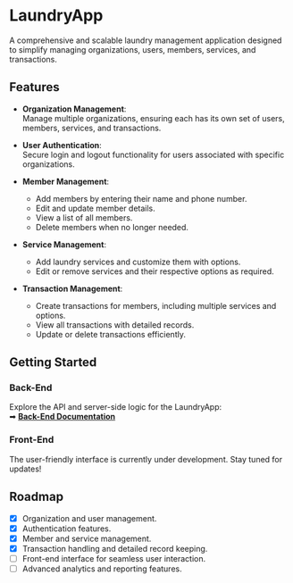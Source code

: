 # **LaundryApp**

A comprehensive and scalable laundry management application designed to simplify managing organizations, users, members, services, and transactions.

## **Features**

- **Organization Management**:  
  Manage multiple organizations, ensuring each has its own set of users, members, services, and transactions.

- **User Authentication**:  
  Secure login and logout functionality for users associated with specific organizations.

- **Member Management**:

  - Add members by entering their name and phone number.
  - Edit and update member details.
  - View a list of all members.
  - Delete members when no longer needed.

- **Service Management**:

  - Add laundry services and customize them with options.
  - Edit or remove services and their respective options as required.

- **Transaction Management**:
  - Create transactions for members, including multiple services and options.
  - View all transactions with detailed records.
  - Update or delete transactions efficiently.

## **Getting Started**

### Back-End

Explore the API and server-side logic for the LaundryApp:  
➡ [**Back-End Documentation**](./Backend/README.md)

### Front-End

The user-friendly interface is currently under development. Stay tuned for updates!

## **Roadmap**

- [x] Organization and user management.
- [x] Authentication features.
- [x] Member and service management.
- [x] Transaction handling and detailed record keeping.
- [ ] Front-end interface for seamless user interaction.
- [ ] Advanced analytics and reporting features.
